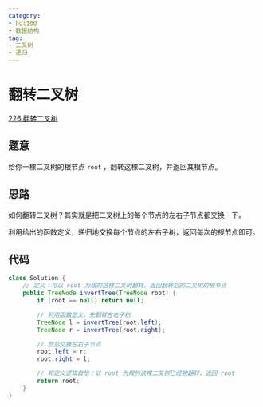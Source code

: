 ```yaml
---
category: 
- hot100
- 数据结构
tag: 
- 二叉树
- 递归
---
```


# 翻转二叉树

<!-- more -->

[226.翻转二叉树](https://leetcode.cn/problems/invert-binary-tree/description/?envType=study-plan-v2&envId=top-100-liked)

## 题意

给你一棵二叉树的根节点 `root` ，翻转这棵二叉树，并返回其根节点。

## 思路

如何翻转二叉树？其实就是把二叉树上的每个节点的左右子节点都交换一下。

利用给出的函数定义，递归地交换每个节点的左右子树，返回每次的根节点即可。

## 代码

```java
class Solution {
    // 定义：将以 root 为根的这棵二叉树翻转，返回翻转后的二叉树的根节点
    public TreeNode invertTree(TreeNode root) {
        if (root == null) return null;

        // 利用函数定义，先翻转左右子树
        TreeNode l = invertTree(root.left);
        TreeNode r = invertTree(root.right);

        // 然后交换左右子节点
        root.left = r;
        root.right = l;

        // 和定义逻辑自恰：以 root 为根的这棵二叉树已经被翻转，返回 root
        return root;
    }
}
```